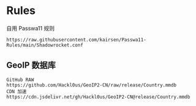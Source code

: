 # Rules
自用 Passwa11 规则
```
https://raw.githubusercontent.com/kairsen/Passwa11-Rules/main/Shadowrocket.conf
```
## GeoIP 数据库
```
GitHub RAW
https://github.com/Hackl0us/GeoIP2-CN/raw/release/Country.mmdb
CDN 加速
https://cdn.jsdelivr.net/gh/Hackl0us/GeoIP2-CN@release/Country.mmdb
```

